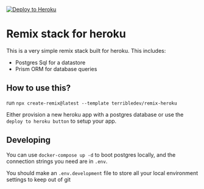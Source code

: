 [![Deploy to Heroku](https://www.herokucdn.com/deploy/button.svg)](https://heroku.com/deploy?template=https://github.commaitriyogin/cmp-cadec-2024-questions)

# Remix stack for heroku

This is a very simple remix stack built for heroku. This includes:

* Postgres Sql for a datastore
* Prism ORM for database queries

## How to use this?

run `npx create-remix@latest --template terribledev/remix-heroku`

Either provision a new heroku app with a postgres database or use the `deploy to heroku button` to setup your app.


## Developing

You can use `docker-compose up -d` to boot postgres locally, and the connection strings you need are in `.env`.

You should make an `.env.development` file to store all your local environment settings to keep out of git
